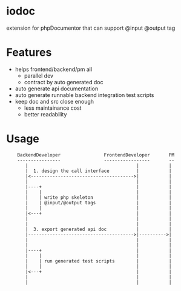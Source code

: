 iodoc
=====

extension for phpDocumentor that can support @input @output tag

Features
========

*   helps frontend/backend/pm all
    - parallel dev
    - contract by auto generated doc
*   auto generate api documentation
*   auto generate runnable backend integration test scripts
*   keep doc and src close enough
    - less maintainance cost
    - better readability


Usage
=====

        BackendDeveloper                FrontendDeveloper       PM
        ----------------                -----------------       --
           |                                        |           |
           |  1. design the call interface          |           |
           |<-------------------------------------->|           |
           |                                        |           |
           |----+                                   |           |
           |    |                                   |           |
           |    | write php skeleton                |           |
           |    | @input/@output tags               |           |
           |    |                                   |           |
           |<---+                                   |           |
           |                                        |           |
           |                                        |           |
           |  3. export generated api doc           |           |
           |--------------------------------------->|---------->|
           |                                        |           |
           |                                        |           |
           |----+                                   |           |
           |    |                                   |           |
           |    | run generated test scripts        |           |
           |    |                                   |           |
           |<---+                                   |           |
           |                                        |           |
           |                                        |           |


